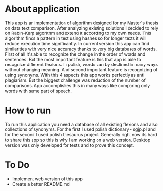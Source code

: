 # About application
This app is an implementation of algorithm designed for my Master's thesis on data text comparison. After analyzing existing solutions I decided to rely on Rabin-Karp algorithm and extend it according to my own needs. This algorithm finds a pattern in text using hashes so for longer texts it will reduce execution time significantly. In current version this app can find similarities with very nice accuracy thanks to very big databases of words. First of all it's able to recognize the change in the order of words and sentences. But the most important feature is this that app is able to recognize different flexions. In polish, words can by declined in many ways without changing meaning. And second important feature is recognizing of using synonyms. With this 4 aspects this app works perfectly as anti plagiarism. But the biggest challenge was reduction of the number of comparisons. App accomplishes this in many ways like comparing only words with same part of speech.

# How to run
To run this application you need a database of all existing flexions and also collections of synonyms. For the first I used polish dictionary - sgjp.pl and for the second I used polish thesaurus project. Generally right now its hard to share this app so this is why I am working on a web version. Desktop version was only developed for tests and to prove this concept.

# To Do
* Implement web version of this app
* Create a better README.md 
